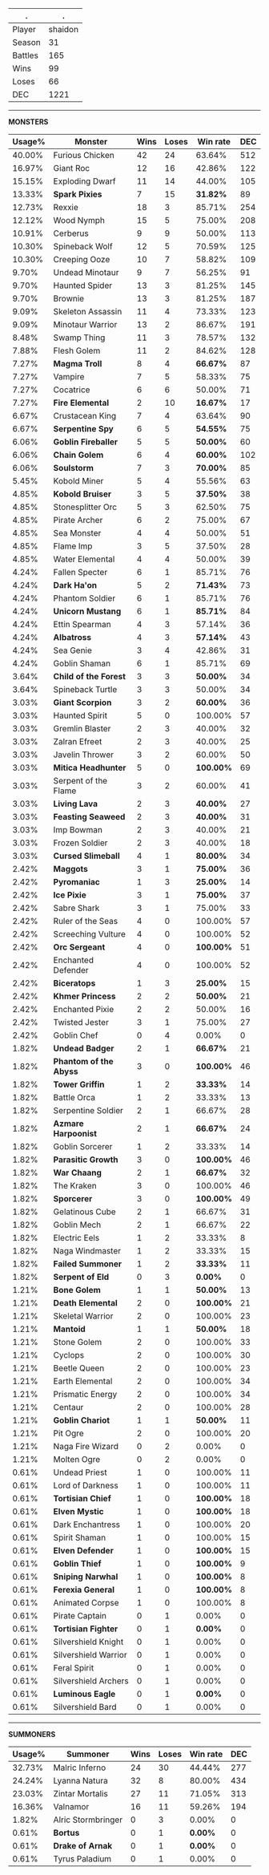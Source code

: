 .|.
|-|-
Player|shaidon
Season|31
Battles|165
Wins|99
Loses|66
DEC|1221

---
**MONSTERS**

Usage%|Monster|Wins|Loses|Win rate|DEC|
-|-|-|-|-|-|
40.00%|Furious Chicken|42|24|63.64%|512|
16.97%|Giant Roc|12|16|42.86%|122|
15.15%|Exploding Dwarf|11|14|44.00%|105|
13.33%|**Spark Pixies**|7|15|**31.82%**|89|
12.73%|Rexxie|18|3|85.71%|254|
12.12%|Wood Nymph|15|5|75.00%|208|
10.91%|Cerberus|9|9|50.00%|113|
10.30%|Spineback Wolf|12|5|70.59%|125|
10.30%|Creeping Ooze|10|7|58.82%|109|
9.70%|Undead Minotaur|9|7|56.25%|91|
9.70%|Haunted Spider|13|3|81.25%|145|
9.70%|Brownie|13|3|81.25%|187|
9.09%|Skeleton Assassin|11|4|73.33%|123|
9.09%|Minotaur Warrior|13|2|86.67%|191|
8.48%|Swamp Thing|11|3|78.57%|132|
7.88%|Flesh Golem|11|2|84.62%|128|
7.27%|**Magma Troll**|8|4|**66.67%**|87|
7.27%|Vampire|7|5|58.33%|75|
7.27%|Cocatrice|6|6|50.00%|71|
7.27%|**Fire Elemental**|2|10|**16.67%**|17|
6.67%|Crustacean King|7|4|63.64%|90|
6.67%|**Serpentine Spy**|6|5|**54.55%**|75|
6.06%|**Goblin Fireballer**|5|5|**50.00%**|60|
6.06%|**Chain Golem**|6|4|**60.00%**|102|
6.06%|**Soulstorm**|7|3|**70.00%**|85|
5.45%|Kobold Miner|5|4|55.56%|63|
4.85%|**Kobold Bruiser**|3|5|**37.50%**|38|
4.85%|Stonesplitter Orc|5|3|62.50%|75|
4.85%|Pirate Archer|6|2|75.00%|67|
4.85%|Sea Monster|4|4|50.00%|51|
4.85%|Flame Imp|3|5|37.50%|28|
4.85%|Water Elemental|4|4|50.00%|39|
4.24%|Fallen Specter|6|1|85.71%|76|
4.24%|**Dark Ha'on**|5|2|**71.43%**|73|
4.24%|Phantom Soldier|6|1|85.71%|76|
4.24%|**Unicorn Mustang**|6|1|**85.71%**|84|
4.24%|Ettin Spearman|4|3|57.14%|36|
4.24%|**Albatross**|4|3|**57.14%**|43|
4.24%|Sea Genie|3|4|42.86%|31|
4.24%|Goblin Shaman|6|1|85.71%|69|
3.64%|**Child of the Forest**|3|3|**50.00%**|34|
3.64%|Spineback Turtle|3|3|50.00%|34|
3.03%|**Giant Scorpion**|3|2|**60.00%**|36|
3.03%|Haunted Spirit|5|0|100.00%|57|
3.03%|Gremlin Blaster|2|3|40.00%|32|
3.03%|Zalran Efreet|2|3|40.00%|25|
3.03%|Javelin Thrower|3|2|60.00%|50|
3.03%|**Mitica Headhunter**|5|0|**100.00%**|69|
3.03%|Serpent of the Flame|3|2|60.00%|41|
3.03%|**Living Lava**|2|3|**40.00%**|27|
3.03%|**Feasting Seaweed**|2|3|**40.00%**|31|
3.03%|Imp Bowman|2|3|40.00%|21|
3.03%|Frozen Soldier|2|3|40.00%|18|
3.03%|**Cursed Slimeball**|4|1|**80.00%**|34|
2.42%|**Maggots**|3|1|**75.00%**|36|
2.42%|**Pyromaniac**|1|3|**25.00%**|14|
2.42%|**Ice Pixie**|3|1|**75.00%**|37|
2.42%|Sabre Shark|3|1|75.00%|33|
2.42%|Ruler of the Seas|4|0|100.00%|57|
2.42%|Screeching Vulture|4|0|100.00%|52|
2.42%|**Orc Sergeant**|4|0|**100.00%**|51|
2.42%|Enchanted Defender|4|0|100.00%|52|
2.42%|**Biceratops**|1|3|**25.00%**|15|
2.42%|**Khmer Princess**|2|2|**50.00%**|21|
2.42%|Enchanted Pixie|2|2|50.00%|16|
2.42%|Twisted Jester|3|1|75.00%|27|
2.42%|Goblin Chef|0|4|0.00%|0|
1.82%|**Undead Badger**|2|1|**66.67%**|21|
1.82%|**Phantom of the Abyss**|3|0|**100.00%**|46|
1.82%|**Tower Griffin**|1|2|**33.33%**|14|
1.82%|Battle Orca|1|2|33.33%|13|
1.82%|Serpentine Soldier|2|1|66.67%|28|
1.82%|**Azmare Harpoonist**|2|1|**66.67%**|24|
1.82%|Goblin Sorcerer|1|2|33.33%|14|
1.82%|**Parasitic Growth**|3|0|**100.00%**|46|
1.82%|**War Chaang**|2|1|**66.67%**|32|
1.82%|The Kraken|3|0|100.00%|46|
1.82%|**Sporcerer**|3|0|**100.00%**|49|
1.82%|Gelatinous Cube|2|1|66.67%|31|
1.82%|Goblin Mech|2|1|66.67%|22|
1.82%|Electric Eels|1|2|33.33%|8|
1.82%|Naga Windmaster|1|2|33.33%|15|
1.82%|**Failed Summoner**|1|2|**33.33%**|11|
1.82%|**Serpent of Eld**|0|3|**0.00%**|0|
1.21%|**Bone Golem**|1|1|**50.00%**|13|
1.21%|**Death Elemental**|2|0|**100.00%**|21|
1.21%|Skeletal Warrior|2|0|100.00%|23|
1.21%|**Mantoid**|1|1|**50.00%**|18|
1.21%|Stone Golem|2|0|100.00%|33|
1.21%|Cyclops|2|0|100.00%|30|
1.21%|Beetle Queen|2|0|100.00%|23|
1.21%|Earth Elemental|2|0|100.00%|34|
1.21%|Prismatic Energy|2|0|100.00%|34|
1.21%|Centaur|2|0|100.00%|28|
1.21%|**Goblin Chariot**|1|1|**50.00%**|11|
1.21%|Pit Ogre|2|0|100.00%|20|
1.21%|Naga Fire Wizard|0|2|0.00%|0|
1.21%|Molten Ogre|0|2|0.00%|0|
0.61%|Undead Priest|1|0|100.00%|11|
0.61%|Lord of Darkness|1|0|100.00%|11|
0.61%|**Tortisian Chief**|1|0|**100.00%**|18|
0.61%|**Elven Mystic**|1|0|**100.00%**|18|
0.61%|Dark Enchantress|1|0|100.00%|20|
0.61%|Spirit Shaman|1|0|100.00%|15|
0.61%|**Elven Defender**|1|0|**100.00%**|15|
0.61%|**Goblin Thief**|1|0|**100.00%**|9|
0.61%|**Sniping Narwhal**|1|0|**100.00%**|8|
0.61%|**Ferexia General**|1|0|**100.00%**|8|
0.61%|Animated Corpse|1|0|100.00%|8|
0.61%|Pirate Captain|0|1|0.00%|0|
0.61%|**Tortisian Fighter**|0|1|**0.00%**|0|
0.61%|Silvershield Knight|0|1|0.00%|0|
0.61%|Silvershield Warrior|0|1|0.00%|0|
0.61%|Feral Spirit|0|1|0.00%|0|
0.61%|Silvershield Archers|0|1|0.00%|0|
0.61%|**Luminous Eagle**|0|1|**0.00%**|0|
0.61%|Silvershield Bard|0|1|0.00%|0|

---
**SUMMONERS**

Usage%|Summoner|Wins|Loses|Win rate|DEC|
-|-|-|-|-|-|
32.73%|Malric Inferno|24|30|44.44%|277|
24.24%|Lyanna Natura|32|8|80.00%|434|
23.03%|Zintar Mortalis|27|11|71.05%|313|
16.36%|Valnamor|16|11|59.26%|194|
1.82%|Alric Stormbringer|0|3|0.00%|0|
0.61%|**Bortus**|0|1|**0.00%**|0|
0.61%|**Drake of Arnak**|0|1|**0.00%**|0|
0.61%|Tyrus Paladium|0|1|0.00%|0|
